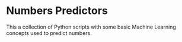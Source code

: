 # Numbers Predictors
This a collection of Python scripts with some basic Machine Learning concepts used to predict numbers.
